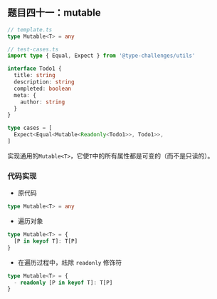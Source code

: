 ## 题目四十一：mutable

```ts
// template.ts
type Mutable<T> = any
```

```ts
// test-cases.ts
import type { Equal, Expect } from '@type-challenges/utils'

interface Todo1 {
  title: string
  description: string
  completed: boolean
  meta: {
    author: string
  }
}

type cases = [
  Expect<Equal<Mutable<Readonly<Todo1>>, Todo1>>,
]
```

实现通用的`Mutable<T>`，它使`T`中的所有属性都是可变的（而不是只读的）。



### 代码实现

- 原代码

```ts
type Mutable<T> = any
```

- 遍历对象

```ts
type Mutable<T> = {
  [P in keyof T]: T[P]
}
```

- 在遍历过程中，祛除 `readonly` 修饰符

```ts
type Mutable<T> = {
  - readonly [P in keyof T]: T[P]
}
```





